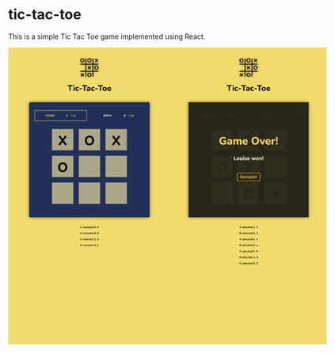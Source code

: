 # tic-tac-toe

This is a simple Tic Tac Toe game implemented using React.

<div style="display: flex; justify-content: space-between;">
  <img src="./public/screenshot.png" alt="Screenshot" width="400px" height="600px" >
  <img src="./public/screenshot-gameover.png" alt="Screenshot" width="400px" height="600px" >
</div>
